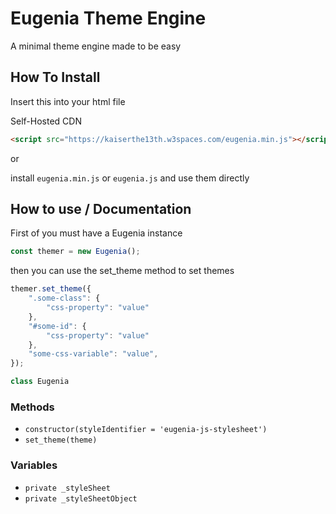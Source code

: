 # Eugenia Theme Engine

A minimal theme engine made to be easy

## How To Install

Insert this into your html file

Self-Hosted CDN
```html
<script src="https://kaiserthe13th.w3spaces.com/eugenia.min.js"></script>
```

or

install ```eugenia.min.js``` or ```eugenia.js``` and use them directly

## How to use / Documentation

First of you must have a Eugenia instance

```js
const themer = new Eugenia();
```

then you can use the set_theme method to set themes

```js
themer.set_theme({
	".some-class": {
		"css-property": "value"
	},
	"#some-id": {
		"css-property": "value"
	},
	"some-css-variable": "value",
});
```

```js
class Eugenia
```
### Methods
- ```constructor(styleIdentifier = 'eugenia-js-stylesheet')```
- ```set_theme(theme)```
### Variables
- ```private _styleSheet```
- ```private _styleSheetObject```
